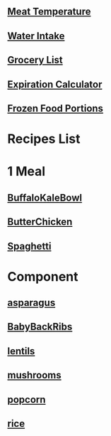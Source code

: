 ## [Meat Temperature](https://www.clickthisnick.com/recipes/meatTemp.html)
## [Water Intake](https://www.clickthisnick.com/recipes/waterIntake.html)
## [Grocery List](https://www.clickthisnick.com/recipes/groceryList.html)
## [Expiration Calculator](https://www.clickthisnick.com/recipes/expirationCalculator.html)
## [Frozen Food Portions](https://www.clickthisnick.com/recipes/frozenFood.html)
# Recipes List
# 1 Meal
## [BuffaloKaleBowl](https://www.clickthisnick.com/recipes/dist/buffalokalebowl.html)

## [ButterChicken](https://www.clickthisnick.com/recipes/dist/butterchicken.html)

## [Spaghetti](https://www.clickthisnick.com/recipes/dist/spaghetti.html)

# Component
## [asparagus](https://www.clickthisnick.com/recipes/dist/asparagus.html)

## [BabyBackRibs](https://www.clickthisnick.com/recipes/dist/babybackribs.html)

## [lentils](https://www.clickthisnick.com/recipes/dist/lentils.html)

## [mushrooms](https://www.clickthisnick.com/recipes/dist/mushrooms.html)

## [popcorn](https://www.clickthisnick.com/recipes/dist/popcorn.html)

## [rice](https://www.clickthisnick.com/recipes/dist/rice.html)

